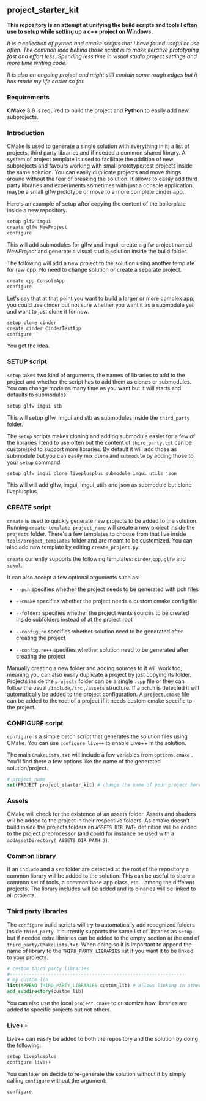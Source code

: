 ## project_starter_kit



**This repository is an attempt at unifying the build scripts and tools I often use to setup while setting up a c++ project on Windows.**  

*It is a collection of python and cmake scripts that I have found useful or use often. The common idea behind those script is to make iterative prototyping fast and effort less. Spending less time in visual studio project settings and more time writing code.* 

*It is also an ongoing project and might still contain some rough edges but it has made my life easier so far.* 



### Requirements

**CMake 3.6** is required to build the project and **Python** to easily add new subprojects.

### Introduction

CMake is used to generate a single solution with everything in it; a list of projects, third party libraries and if needed a common shared library. A system of project template is used to facilitate the addition of new subprojects and favours working with small prototype/test projects inside the same solution. You can easily duplicate projects and move things around without the fear of breaking the solution. It allows to easily add third party libraries and experiments sometimes with just a console application, maybe a small glfw prototype or move to a more complete cinder app. 

Here's an example of setup after copying the content of the boilerplate inside a new repository.

```bash
setup glfw imgui
create glfw NewProject 
configure
```

This will add submodules for glfw and imgui, create a glfw project named *NewProject* and generate a visual studio solution inside the build folder. 

The following will add a new project to the solution using another template for raw cpp. No need to change solution or create a separate project.

```bash
create cpp ConsoleApp
configure
```

Let's say that at that point you want to build a larger or more complex app; you could use cinder but not sure whether you want it as a submodule yet and want to just clone it for now.

```bash
setup clone cinder
create cinder CinderTestApp
configure
```

You get the idea.

### SETUP script

`setup` takes two kind of arguments, the names of libraries to add to the project and whether the script has to add them as clones or submodules. You can change mode as many time as you want but it will starts and defaults to submodules.

````bash
setup glfw imgui stb
````

This will setup glfw, imgui and stb as submodules inside the `third_party` folder.

The `setup` scripts makes cloning and adding submodule easier for a few of the libraries I tend to use often but the content of `third_party.txt` can be customized to support more libraries. By default it will add those as submodule but you can easily mix `clone` and `submodule` by adding those to your `setup` command.

```bash
setup glfw imgui clone liveplusplus submodule imgui_utils json
```

This will will add glfw, imgui, imgui_utils and json as submodule but clone liveplusplus.

### CREATE script

`create` is used to quickly generate new projects to be added to the solution. Running `create template project_name` will create a new project inside the `projects` folder. There's a few templates to choose from that live inside `tools/project_templates` folder and are meant to be customized. You can also add new template by editing `create_project.py`.

`create` currently supports the following templates: `cinder`,`cpp`, `glfw` and `sokol`. 

It can also accept a few optional arguments such as:

* `--pch` specifies whether the project needs to be generated with pch files

* `--cmake` specifies whether the project needs a custom cmake config file

* `--folders` specifies whether the project wants sources to be created inside subfolders instead of at the project root

* `--configure` specifies whether solution need to be generated after creating the project

* `--configure++` specifies whether solution need to be generated after creating the project



Manually creating a new folder and adding sources to it will work too; meaning you can also easily duplicate a project by just copying its folder. Projects inside the `projects` folder can be a single `.cpp` file or they can follow the usual `/include`,`/src` ,`/assets` structure. If a `pch.h` is detected it will automatically be added to the project configuration. A `project.cmake` file can be added to the root of a project if it needs custom cmake specific to the project.

### CONFIGURE script

`configure` is a simple batch script that generates the solution files using CMake. You can use `configure live++` to enable Live++ in the solution.

The main `CMakeLists.txt` will include a few variables from `options.cmake` . You'll find there a few options like the name of the generated solution/project.

```cmake
# project name
set(PROJECT project_starter_kit) # change the name of your project here
```

### Assets

CMake will check for the existence of an assets folder. Assets and shaders will be added to the project in their respective folders. As cmake doesn't build inside the projects folders an `ASSETS_DIR_PATH` definition will be added to the project preprocessor (and could for instance be used with a `addAssetDirectory( ASSETS_DIR_PATH )`).

### Common library

If an `include` and a `src` folder are detected at the root of the repository a common library will be added to the solution. This can be useful to share a common set of tools, a common base app class, etc... among the different projects. The library includes will be added and its binaries will be linked to all projects.

### Third party libraries

The `configure` build scripts will try to automatically add recognized folders inside `third_party`. It currently supports the same list of libraries as `setup` but if needed extra libraries can be added to the empty section at the end of `third_party/CMakeLists.txt`.  When doing so it is important to append the name of library to the `THIRD_PARTY_LIBRARIES` list if you want it to be linked to your projects.

```cmake
# custom third party libraries
#----------------------------------------------------------------
# my custom lib
list(APPEND THIRD_PARTY_LIBRARIES custom_lib) # allows linking in other projects
add_subdirectory(custom_lib)
```

You can also use the local `project.cmake` to customize how libraries are added to specific projects but not others.

### Live++

Live++ can easily be added to both the repository and the solution by doing the following:

```bash
setup liveplusplus
configure live++
```

You can later on decide to re-generate the solution without it by simply calling `configure` without the argument:

```bash
configure
```
